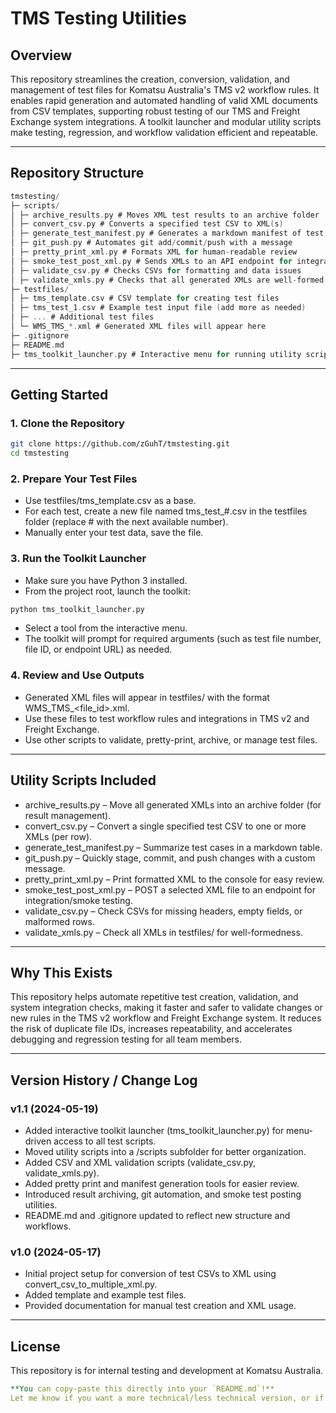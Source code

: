 # TMS Testing Utilities

## Overview

This repository streamlines the creation, conversion, validation, and management of test files for Komatsu Australia's TMS v2 workflow rules. It enables rapid generation and automated handling of valid XML documents from CSV templates, supporting robust testing of our TMS and Freight Exchange system integrations. A toolkit launcher and modular utility scripts make testing, regression, and workflow validation efficient and repeatable.

---

## Repository Structure

```go
tmstesting/
├─ scripts/
│ ├─ archive_results.py # Moves XML test results to an archive folder
│ ├─ convert_csv.py # Converts a specified test CSV to XML(s)
│ ├─ generate_test_manifest.py # Generates a markdown manifest of test cases
│ ├─ git_push.py # Automates git add/commit/push with a message
│ ├─ pretty_print_xml.py # Formats XML for human-readable review
│ ├─ smoke_test_post_xml.py # Sends XMLs to an API endpoint for integration tests
│ ├─ validate_csv.py # Checks CSVs for formatting and data issues
│ ├─ validate_xmls.py # Checks that all generated XMLs are well-formed
├─ testfiles/
│ ├─ tms_template.csv # CSV template for creating test files
│ ├─ tms_test_1.csv # Example test input file (add more as needed)
│ ├─ ... # Additional test files
│ └─ WMS_TMS_*.xml # Generated XML files will appear here
├─ .gitignore
├─ README.md
├─ tms_toolkit_launcher.py # Interactive menu for running utility scripts
```

---

## Getting Started

### 1. Clone the Repository

```bash
git clone https://github.com/zGuhT/tmstesting.git
cd tmstesting
```

### 2. Prepare Your Test Files

* Use testfiles/tms_template.csv as a base.
* For each test, create a new file named tms_test_#.csv in the testfiles folder (replace # with the next available number).
* Manually enter your test data, save the file.

### 3. Run the Toolkit Launcher

* Make sure you have Python 3 installed.
* From the project root, launch the toolkit:

```bash
python tms_toolkit_launcher.py
```

* Select a tool from the interactive menu.
* The toolkit will prompt for required arguments (such as test file number, file ID, or endpoint URL) as needed.

### 4. Review and Use Outputs

* Generated XML files will appear in testfiles/ with the format WMS_TMS_<file_id>.xml.
* Use these files to test workflow rules and integrations in TMS v2 and Freight Exchange.
* Use other scripts to validate, pretty-print, archive, or manage test files.

---

## Utility Scripts Included

* archive_results.py – Move all generated XMLs into an archive folder (for result management).
* convert_csv.py – Convert a single specified test CSV to one or more XMLs (per row).
* generate_test_manifest.py – Summarize test cases in a markdown table.
* git_push.py – Quickly stage, commit, and push changes with a custom message.
* pretty_print_xml.py – Print formatted XML to the console for easy review.
* smoke_test_post_xml.py – POST a selected XML file to an endpoint for integration/smoke testing.
* validate_csv.py – Check CSVs for missing headers, empty fields, or malformed rows.
* validate_xmls.py – Check all XMLs in testfiles/ for well-formedness.

---

## Why This Exists

This repository helps automate repetitive test creation, validation, and system integration checks, making it faster and safer to validate changes or new rules in the TMS v2 workflow and Freight Exchange system. It reduces the risk of duplicate file IDs, increases repeatability, and accelerates debugging and regression testing for all team members.

---

## Version History / Change Log

### v1.1 (2024-05-19)

* Added interactive toolkit launcher (tms_toolkit_launcher.py) for menu-driven access to all test scripts.
* Moved utility scripts into a /scripts subfolder for better organization.
* Added CSV and XML validation scripts (validate_csv.py, validate_xmls.py).
* Added pretty print and manifest generation tools for easier review.
* Introduced result archiving, git automation, and smoke test posting utilities.
* README.md and .gitignore updated to reflect new structure and workflows.

### v1.0 (2024-05-17)

* Initial project setup for conversion of test CSVs to XML using convert_csv_to_multiple_xml.py.
* Added template and example test files.
* Provided documentation for manual test creation and XML usage.

---

## License

This repository is for internal testing and development at Komatsu Australia.

```yaml
**You can copy-paste this directly into your `README.md`!**  
Let me know if you want a more technical/less technical version, or if you want to mention specific rules or test cases in the description.
```
